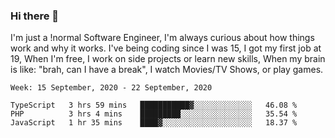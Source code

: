 ### Hi there 👋

I'm just a !normal Software Engineer, I'm always curious about how things work and why it works. I've being coding since I was 15, I got my first job at 19, When I'm free, I work on side projects or learn new skills, When my brain is like: "brah, can I have a break", I watch Movies/TV Shows, or play games.

<!--START_SECTION:waka-->
```text
Week: 15 September, 2020 - 22 September, 2020

TypeScript   3 hrs 59 mins   ███████████▓░░░░░░░░░░░░░   46.08 % 
PHP          3 hrs 4 mins    █████████░░░░░░░░░░░░░░░░   35.54 % 
JavaScript   1 hr 35 mins    ████▓░░░░░░░░░░░░░░░░░░░░   18.37 % 
```
<!--END_SECTION:waka-->

<!--
**Oudmane/Oudmane** is a ✨ _special_ ✨ repository because its `README.md` (this file) appears on your GitHub profile.

Here are some ideas to get you started:

- 🔭 I’m currently working on ...
- 🌱 I’m currently learning ...
- 👯 I’m looking to collaborate on ...
- 🤔 I’m looking for help with ...
- 💬 Ask me about ...
- 📫 How to reach me: ...
- 😄 Pronouns: ...
- ⚡ Fun fact: ...
-->
